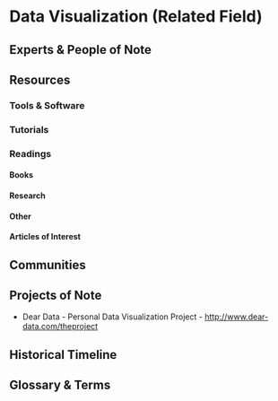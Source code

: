 # Data Visualization (Related Field)

## Experts & People of Note

## Resources

### Tools & Software

### Tutorials

### Readings

#### Books

#### Research

#### Other

#### Articles of Interest

## Communities

## Projects of Note
- Dear Data - Personal Data Visualization Project - http://www.dear-data.com/theproject

## Historical Timeline

## Glossary & Terms